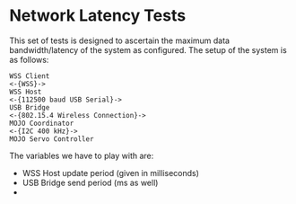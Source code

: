 # Network Latency Tests

This set of tests is designed to ascertain the maximum data bandwidth/latency of the system as configured. The setup of the system is as follows:

    WSS Client
    <-{WSS}->
    WSS Host
    <-{112500 baud USB Serial}->
    USB Bridge
    <-{802.15.4 Wireless Connection}->
    MOJO Coordinator
    <-{I2C 400 kHz}->
    MOJO Servo Controller

The variables we have to play with are:
 * WSS Host update period (given in milliseconds)
 * USB Bridge send period (ms as well)
 *
